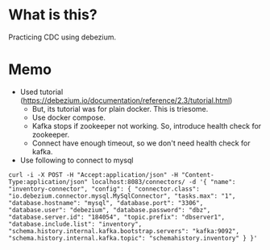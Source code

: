 # What is this?

Practicing CDC using debezium.

# Memo

- Used tutorial (https://debezium.io/documentation/reference/2.3/tutorial.html)
  - But, its tutorial was for plain docker. This is triesome.
  - Use docker compose.
  - Kafka stops if zookeeper not working. So, introduce health check for zookeeper.
  - Connect have enough timeout, so we don't need health check for kafka.
- Use following to connect to mysql
```
curl -i -X POST -H "Accept:application/json" -H "Content-Type:application/json" localhost:8083/connectors/ -d '{ "name": "inventory-connector", "config": { "connector.class": "io.debezium.connector.mysql.MySqlConnector", "tasks.max": "1", "database.hostname": "mysql", "database.port": "3306", "database.user": "debezium", "database.password": "dbz", "database.server.id": "184054", "topic.prefix": "dbserver1", "database.include.list": "inventory", "schema.history.internal.kafka.bootstrap.servers": "kafka:9092", "schema.history.internal.kafka.topic": "schemahistory.inventory" } }'
```
